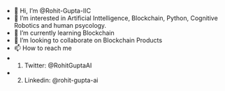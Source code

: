 - 👋 Hi, I’m @Rohit-Gupta-IIC
- 👀 I’m interested in Artificial Inttelligence, Blockchain, Python, Cognitive Robotics and human psycology.
- 🌱 I’m currently learning Blockchain
- 💞️ I’m looking to collaborate on Blockchain Products
- 📫 How to reach me 
- 1. Twitter: @RohitGuptaAI
- 2. Linkedin: @rohit-gupta-ai

<!---
Rohit-Gupta-IIC/Rohit-Gupta-IIC is a ✨ special ✨ repository because its `README.md` (this file) appears on your GitHub profile.
You can click the Preview link to take a look at your changes.
--->
